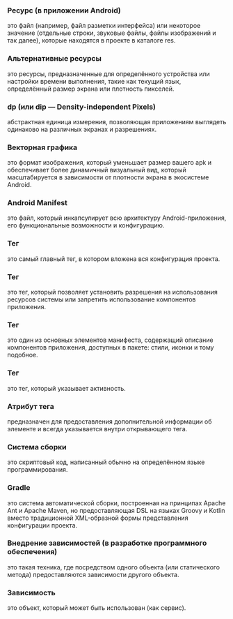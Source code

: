 ### Ресурс (в приложении Android) 
это файл (например, файл разметки интерфейса) или некоторое значение (отдельные строки, звуковые файлы, файлы изображений и так далее), которые находятся в проекте в каталоге res.

### Альтернативные ресурсы 
это ресурсы, предназначенные для определённого устройства или настройки времени выполнения, такие как текущий язык, определённый размер экрана или плотность пикселей.

### dp (или dip — Density-independent Pixels) 
абстрактная единица измерения, позволяющая приложениям выглядеть одинаково на различных экранах и разрешениях.

### Векторная графика 
это формат изображения, который уменьшает размер вашего apk и обеспечивает более динамичный визуальный вид, который масштабируется в зависимости от плотности экрана в экосистеме Android.

### Android Manifest 
это файл, который инкапсулирует всю архитектуру Android-приложения, его функциональные возможности и конфигурацию.

### Тег <manifest> 
это самый главный тег, в котором вложена вся конфигурация проекта.

### Тег <permission> 
это тег, который позволяет установить разрешения на использования ресурсов системы или запретить использование компонентов приложения.

### Тег <application> 
это один из основных элементов манифеста, содержащий описание компонентов приложения, доступных в пакете: стили, иконки и тому подобное.

### Тег <activity> 
это тег, который указывает активность.

### Атрибут тега 
предназначен для предоставления дополнительной информации об элементе и всегда указывается внутри открывающего тега.

### Система сборки 
это скриптовый код, написанный обычно на определённом языке программирования.

### Gradle 
это система автоматической сборки, построенная на принципах Apache Ant и Apache Maven, но предоставляющая DSL на языках Groovy и Kotlin вместо традиционной XML-образной формы представления конфигурации проекта.

### Внедрение зависимостей (в разработке программного обеспечения) 
это такая техника, где посредством одного объекта (или статического метода) предоставляются зависимости другого объекта. 

### Зависимость 
это объект, который может быть использован (как сервис).
